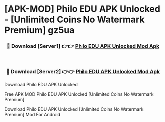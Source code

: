 # [APK-MOD] Philo EDU APK Unlocked - [Unlimited Coins No Watermark Premium] gz5ua



<div align="center">
<h3>🔴 Download [Server1] 👉👉 <a href="https://momento.my/?title=Philo_EDU_APK_Unlocked">Philo EDU APK Unlocked Mod Apk</a></h3><br>

<h3>🔴 Download [Server2] 👉👉 <a href="https://momento.my/?title=Philo_EDU_APK_Unlocked">Philo EDU APK Unlocked Mod Apk</a></h3>
</div>



Download Philo EDU APK Unlocked 

Free APK MOD Philo EDU APK Unlocked [Unlimited Coins No Watermark Premium]

Download Philo EDU APK Unlocked [Unlimited Coins No Watermark Premium] Mod For Android
